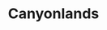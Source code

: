 ---
unit_code: "CANY"
unit_name: "Canyonlands NP"
unit_type: "National Park"
nps_region: "Intermountain"
scalerank: 5
note: "null"
name: "Canyonlands"
featureclass: "National Park Service"
geojson: >-
  {"type":"Feature","properties":{},"geometry":{"type":"Polygon","coordinates":[[[-110.03889973958334,38.0595703125],[-110.03889973958334,38.074055989583336],[-110.1016845703125,38.074055989583336],[-110.1016845703125,38.10302734375],[-110.06787109375,38.10302734375],[-110.06787109375,38.1513671875],[-110.05342610677084,38.1513671875],[-110.05342610677084,38.26236979166667],[-110.0147705078125,38.27689615885417],[-109.961669921875,38.28173828125],[-109.961669921875,38.3106689453125],[-109.98095703125,38.3106689453125],[-109.98095703125,38.33964029947917],[-110.0244140625,38.378255208333336],[-110.05342610677084,38.378255208333336],[-110.05342610677084,38.465169270833336],[-110.0147705078125,38.465169270833336],[-110.0244140625,38.4990234375],[-109.97615559895834,38.4990234375],[-109.9713134765625,38.48453776041667],[-109.93269856770834,38.479695638020836],[-109.8505859375,38.489339192708336],[-109.79264322916667,38.489339192708336],[-109.76851399739584,38.508626302083336],[-109.7733154296875,38.445882161458336],[-109.70361328125,38.41691080729167],[-109.70361328125,38.35205078125],[-109.7325439453125,38.35205078125],[-109.7325439453125,38.276936848958336],[-109.77022298177084,38.276936848958336],[-109.77506510416667,38.204427083333336],[-109.763671875,38.19962565104167],[-109.744384765625,38.170654296875],[-109.70572916666667,38.170654296875],[-109.70572916666667,38.127156575520836],[-109.68159993489584,38.127156575520836],[-109.68159993489584,38.01611328125],[-109.66227213541667,38.01611328125],[-109.66707356770834,37.962972005208336],[-109.739501953125,37.95817057291667],[-109.7733154296875,37.97265625],[-109.7733154296875,38.00162760416667],[-109.79264322916667,38.00162760416667],[-109.79264322916667,38.030598958333336],[-109.81197102864584,38.030598958333336],[-109.81197102864584,38.0595703125],[-110.03889973958334,38.0595703125]]]}}
number: 47
title: "Canyonlands"
---
